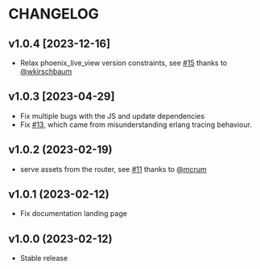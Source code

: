 # CHANGELOG

## v1.0.4 [2023-12-16]

* Relax phoenix_live_view version constraints, see [#15](https://github.com/LivewareProblems/Orion/pull/15) thanks to [@wkirschbaum](https://github.com/wkirschbaum)

## v1.0.3 [2023-04-29]

* Fix multiple bugs with the JS and update dependencies
* Fix [#13](https://github.com/LivewareProblems/Orion/issues/13), which came
  from misunderstanding erlang tracing behaviour.

## v1.0.2 (2023-02-19)

* serve assets from the router, see [#11](https://github.com/LivewareProblems/Orion/pull/11) thanks to [@mcrum](https://github.com/mcrumm)

## v1.0.1 (2023-02-12)

* Fix documentation landing page

## v1.0.0 (2023-02-12)

* Stable release
